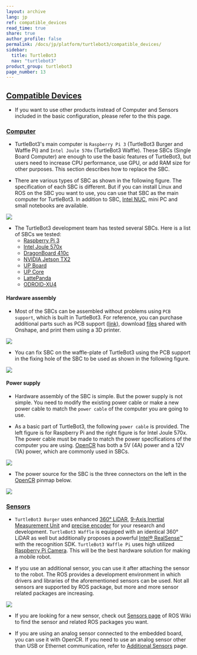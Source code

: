 ```yaml
---
layout: archive
lang: jp
ref: compatible_devices
read_time: true
share: true
author_profile: false
permalink: /docs/jp/platform/turtlebot3/compatible_devices/
sidebar:
  title: TurtleBot3
  nav: "turtlebot3"
product_group: turtlebot3
page_number: 13
---
```


<div style="counter-reset: h1 6"></div>
<div style="counter-reset: h2 4"></div>

<!--[dummy Header 1]>
  <h1 id="setup"><a href="#setup">Setup</a></h1>
<![end dummy Header 1]-->

## [Compatible Devices](#compatible-devices)

- If you want to use other products instead of Computer and Sensors included in the basic configuration, please refer to the this page.

### [Computer](#computer)

- TurtleBot3's main computer is `Raspberry Pi 3` (TurtleBot3 Burger and Waffle Pi) and `Intel Joule 570x` (TurtleBot3 Waffle). These SBCs (Single Board Computer) are enough to use the basic features of TurtleBot3, but users need to increase CPU performance, use GPU, or add RAM size for other purposes. This section describes how to replace the SBC.

- There are various types of SBC as shown in the following figure. The specification of each SBC is different. But if you can install Linux and ROS on the SBC you want to use, you can use that SBC as the main computer for TurtleBot3. In addition to SBC, [Intel NUC][intel_nuc], mini PC and small notebooks are available.

![](/assets/images/platform/turtlebot3/setup/sbcs.png)

- The TurtleBot3 development team has tested several SBCs. Here is a list of SBCs we tested:
  - [Raspberry Pi 3][raspberry_pi_3]
  - [Intel Joule 570x][intel_joule_570x]
  - [DragonBoard 410c][dragonboard_410c]
  - [NVIDIA Jetson TX2][nvidia_Jetson_tx2]
  - [UP Board][up_board]
  - [UP Core][up_core]
  - [LattePanda][lattepanda]
  - [ODROID-XU4][odroid_xu4]

#### Hardware assembly

- Most of the SBCs can be assembled without problems using `PCB support`, which is built in TurtleBot3. For reference, you can purchase additional parts such as PCB support ([link](http://www.robotis-shop-en.com/?act=shop_en.goods_view&GS=3284&GC=GD070003)), download [files](http://www.robotis.com/service/download.php?no=676) shared with Onshape, and print them using a 3D printer.

![](/assets/images/platform/turtlebot3/setup/pcb_support.png)

- You can fix SBC on the waffle-plate of TurtleBot3 using the PCB support in the fixing hole of the SBC to be used as shown in the following figure.

![](/assets/images/platform/turtlebot3/setup/pcb_support_and_sbc.png)

#### Power supply

- Hardware assembly of the SBC is simple. But the power supply is not simple. You need to modify the existing power cable or make a new power cable to match the `power cable` of the computer you are going to use.

- As a basic part of TurtleBot3, the following `power cable` is provided. The left figure is for Raspberry Pi and the right figure is for Intel Joule 570x. The power cable must be made to match the power specifications of the computer you are using. [OpenCR][open_cr] has both a 5V (4A) power and a 12V (1A) power, which are commonly used in SBCs.

![](/assets/images/platform/turtlebot3/setup/power_cable.png)

- The power source for the SBC is the three connectors on the left in the [OpenCR][open_cr] pinmap below.

![](/assets/images/parts/controller/opencr10/opencr_pinout.png)


### [Sensors](#sensors)

- `TurtleBot3 Burger` uses enhanced [360° LiDAR][lds], [9-Axis Inertial Measurement Unit][imu] and [precise encoder][dynamixel] for your research and development. `TurtleBot3 Waffle` is equipped with an identical 360° LiDAR as well but additionally proposes a powerful [Intel® RealSense™][realsense] with the recognition SDK. `TurtleBot3 Waffle Pi` uses high utilized [Raspberry Pi Camera][raspi_cam]. This will be the best hardware solution for making a mobile robot.

- If you use an additional sensor, you can use it after attaching the sensor to the robot. The ROS provides a development environment in which drivers and libraries of the aforementioned sensors can be used. Not all sensors are supported by ROS package, but more and more sensor related packages are increasing. 

![](/assets/images/platform/turtlebot3/setup/sensors.png)

- If you are looking for a new sensor, check out [Sensors page][sensors] of ROS Wiki to find the sensor and related ROS packages you want.

- If you are using an analog sensor connected to the embedded board, you can use it with OpenCR. If you need to use an analog sensor other than USB or Ethernet communication, refer to [Additional Sensors][additional_sensors] page. 


[raspberry_pi_3]: https://www.raspberrypi.org/products/
[intel_joule_570x]: https://ark.intel.com/products/96414/Intel-Joule-570x-Developer-Kit
[dragonboard_410c]: https://developer.qualcomm.com/hardware/dragonboard-410c
[nvidia_Jetson_tx2]: https://developer.nvidia.com/embedded/buy/jetson-tx2-devkit
[up_board]: http://www.up-board.org/up/
[up_core]: http://www.up-board.org/upcore/
[lattepanda]: https://www.lattepanda.com/
[odroid_xu4]: http://www.hardkernel.com/
[intel_nuc]: https://www.intel.com/content/www/us/en/products/boards-kits/nuc.html

[open_cr]: /docs/en/parts/controller/opencr10/
[lds]: /docs/en/platform/turtlebot3/appendix_lds_01/
[imu]: /docs/en/platform/turtlebot3/appendix_opencr1_0/#specifications
[dynamixel]: /docs/en/platform/turtlebot3/appendix_dynamixel/
[realsense]: /docs/en/platform/turtlebot3/appendix_realsense/
[raspi_cam]: /docs/en/platform/turtlebot3/appendix_raspi_cam/
[sensors]: http://wiki.ros.org/Sensors
[additional_sensors]: /docs/en/platform/turtlebot3/additional_sensors/
